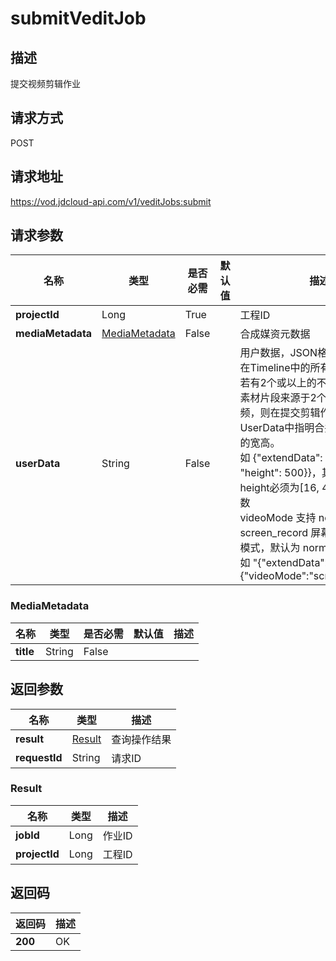 # submitVeditJob


## 描述
提交视频剪辑作业

## 请求方式
POST

## 请求地址
https://vod.jdcloud-api.com/v1/veditJobs:submit


## 请求参数
|名称|类型|是否必需|默认值|描述|
|---|---|---|---|---|
|**projectId**|Long|True| |工程ID|
|**mediaMetadata**|[MediaMetadata](submitveditjob#mediametadata)|False| |合成媒资元数据|
|**userData**|String|False| |用户数据，JSON格式的字符串。<br>在Timeline中的所有MediaClip中，若有2个或以上的不同MediaId，即素材片段来源于2个或以上不同视频，则在提交剪辑作业时，必须在UserData中指明合并后的视频画面的宽高。<br>如 {\"extendData\": {\"width\": 720, \"height\": 500}}，其中width和height必须为[16, 4096]之间的偶数<br>videoMode 支持 normal 普通模式 screen_record 屏幕录制模式 两种模式，默认为 normal。<br>如 "{\"extendData\":{\"videoMode\":\"screen_record\"}}"<br>|

### <div id="mediametadata">MediaMetadata</div>
|名称|类型|是否必需|默认值|描述|
|---|---|---|---|---|
|**title**|String|False| | |

## 返回参数
|名称|类型|描述|
|---|---|---|
|**result**|[Result](submitveditjob#result)|查询操作结果|
|**requestId**|String|请求ID|

### <div id="result">Result</div>
|名称|类型|描述|
|---|---|---|
|**jobId**|Long|作业ID|
|**projectId**|Long|工程ID|

## 返回码
|返回码|描述|
|---|---|
|**200**|OK|

